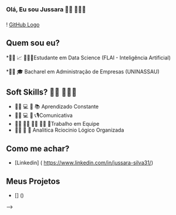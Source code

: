 ### **Olá, Eu sou Jussara**  👩🏽 👩🏽‍💻
###
! [GitHub Logo](jussara1.png)



## Quem sou eu?

*👩🏽 📈 👩🏽‍🎓Estudante em Data Science (FLAI - Inteligência Artificial)

*👩🏽 🎓 Bacharel em Administração de Empresas (UNINASSAU)


## Soft Skills? 👩🏽 👩🏽‍💻

* 👩🏽 💻 📱 📚 Aprendizado Constante
* 👩🏽 💻 📱 📞🎙Comunicativa
* 👩🏽 🧑🏿 👩‍🦱 🧔🏻 👧Trabalho em Equipe
* 👩🏽 🤔 🤔  Analitica
Rciocinio Lógico
Organizada
## Como me achar?

* [Linkedin] ( https://www.linkedin.com/in/jussara-silva31/)

## **Meus Projetos**

* [] ()

-->
